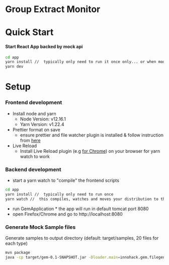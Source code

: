 # Group Extract Monitor

# Quick Start
#### Start React App backed by mock api
```bash
cd app
yarn install //  typically only need to run it once only... or when modules are added/removed
yarn dev
```

# Setup
### Frontend development
* Install node and yarn
    * Node Version: v12.16.1
    * Yarn Version: v1.22.4
* Prettier format on save
    * ensure prettier and file watcher plugin is installed & follow instruction from [here](https://prettier.io/docs/en/webstorm.html)
* Live Reload
    * Install Live Reload plugin (e.g [for Chrome](https://chrome.google.com/webstore/detail/livereload/jnihajbhpnppcggbcgedagnkighmdlei?hl=en)) on your browser for yarn watch to work

### Backend development
* start a yarn watch to "compile" the frontend scripts

```bash
cd app
yarn install //  typically only need to run once
yarn watch //  this compiles, watches and moves your distribution to the tomcat hosted folder
```
* run GemApplication
      * the app will run in default tomcat port 8080
* open Firefox/Chrome and go to http://localhost:8080


### Generate Mock Sample files
Generate samples to output directory (default: target/samples, 20 files for each type)
```bash
mvn package
java -cp target/gem-0.1-SNAPSHOT.jar -Dloader.main=innohack.gem.filegen.GenerateMockFiles org.springframework.boot.loader.PropertiesLauncher [</path/to/output-dir> <numOfFiles>]
```
